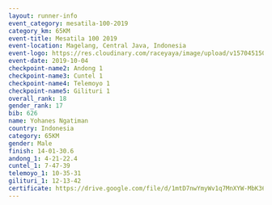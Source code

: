 ```yaml
---
layout: runner-info 
event_category: mesatila-100-2019 
category_km: 65KM 
event-title: Mesatila 100 2019 
event-location: Magelang, Central Java, Indonesia 
event-logo: https://res.cloudinary.com/raceyaya/image/upload/v1570451507/logo/mesastila100_jin7bl.jpg 
event-date: 2019-10-04 
checkpoint-name2: Andong 1 
checkpoint-name3: Cuntel 1 
checkpoint-name4: Telemoyo 1 
checkpoint-name5: Gilituri 1 
overall_rank: 18
gender_rank: 17
bib: 626
name: Yohanes Ngatiman
country: Indonesia
category: 65KM
gender: Male
finish: 14-01-30.6
andong_1: 4-21-22.4
cuntel_1: 7-47-39
telemoyo_1: 10-35-31
gilituri_1: 12-13-42
certificate: https://drive.google.com/file/d/1mtD7nwYmyWv1q7MnXYW-MbK3660UN54M/view?usp=sharing
---
```

